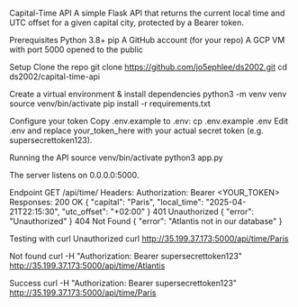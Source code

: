 Capital-Time API
A simple Flask API that returns the current local time and UTC offset for a given capital city, protected by a Bearer token.

Prerequisites
Python 3.8+
pip
A GitHub account (for your repo)
A GCP VM with port 5000 opened to the public

Setup
Clone the repo
git clone https://github.com/jo5ephlee/ds2002.git
cd ds2002/capital-time-api

Create a virtual environment & install dependencies
python3 -m venv venv
source venv/bin/activate
pip install -r requirements.txt

Configure your token
Copy .env.example to .env:
cp .env.example .env
Edit .env and replace your_token_here with your actual secret token (e.g. supersecrettoken123).

Running the API
source venv/bin/activate
python3 app.py

The server listens on 0.0.0.0:5000.

Endpoint
GET /api/time/<capital>
Headers:
  Authorization: Bearer <YOUR_TOKEN>
Responses:
  200 OK
    {
      "capital": "Paris",
      "local_time": "2025-04-21T22:15:30",
      "utc_offset": "+02:00"
    }
  401 Unauthorized
    { "error": "Unauthorized" }
  404 Not Found
    { "error": "Atlantis not in our database" }

Testing with curl
Unauthorized
curl http://35.199.37.173:5000/api/time/Paris

Not found
curl -H "Authorization: Bearer supersecrettoken123" http://35.199.37.173:5000/api/time/Atlantis

Success
curl -H "Authorization: Bearer supersecrettoken123" http://35.199.37.173:5000/api/time/Paris
